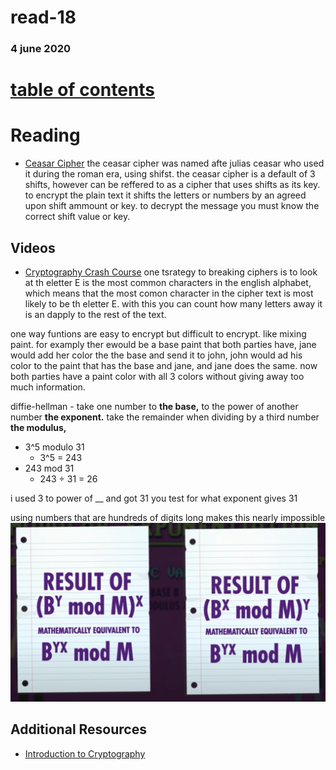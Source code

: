 # read-18
### 4 june 2020
# [table of contents](https://h-griffin.github.io/reading-notes-401/)

# Reading
- [Ceasar Cipher](https://en.wikipedia.org/wiki/Caesar_cipher)
the ceasar cipher was named afte julias ceasar who used it during the roman era, using shifst. 
the ceasar cipher is a default of 3 shifts, however can be reffered to as a cipher that uses shifts as its key. to encrypt the plain text it shifts the letters or numbers by an agreed upon shift ammount or key. to decrypt the message you must know the correct shift value or key. 

## Videos
- [Cryptography Crash Course](https://www.youtube.com/watch?v=jhXCTbFnK8o)
one tsrategy to breaking ciphers is to look at th eletter E is the most common characters in the english alphabet, which means that the most comon character in the cipher text is most likely to be th eletter E. with this you can count how many letters away it is an dapply to the rest of the text.

one way funtions are easy to encrypt but difficult to encrypt. like mixing paint. for examply ther ewould be a base paint that both parties have, jane would add her color the the base and send it to john, john would ad his color to the paint that has the base and jane, and jane does the same. now both parties have a paint color with all 3 colors without giving away too much information.

diffie-hellman - take one number to **the base,** to the power of another number **the exponent.** take the remainder when dividing by a third number **the modulus,**

- 3^5 modulo 31
    - 3^5 = 243
- 243 mod 31
    - 243 ÷ 31 = 26
 
i used 3 to power of __ and got 31
you test for what exponent gives 31

using numbers that are hundreds of digits long makes this nearly impossible 
![diffie-hellman](/assets/diffie-hellman.png)

## Additional Resources
- [Introduction to Cryptography](https://thebestvpn.com/cryptography/)

